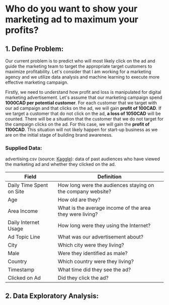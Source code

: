 # Who do you want to show your marketing ad to maximum your profits?

## 1. Define Problem:

Our current problem is to predict who will most likely click on the ad and guide the marketing team to target the appropriate target customers to maximize profitability. Let's consider that I am working for a marketing agency and we utilize data analysis and machine learning to execute more effective marketing campaign.

Firstly, we need to understand how profit and loss is manipulated for digital marketing advertisement. Let's assume that our marketing campaign spend __1000CAD per potential customer__. For each customer that we target with our ad campaign and that clicks on the ad, we will gain __profit of 100CAD__. If we target a customer that do not click on the ad, __a loss of 1050CAD__ will be counted. There will be a situation that the customer that we do not target for the campaign clicks on the ad. For this case, we will gain the __profit of 1100CAD__. This situation will not likely happen for start-up business as we are on the initial stage of building brand awareness.

### Supplied Data:

advertising.csv (source: [Kaggle](https://www.kaggle.com/fayomi/advertising)): data of past audiences who have viewed the marketing ad and whether they clicked on the ad.

Field | Definition
----- | -----------
Daily Time Spent on Site | How long were the audiences staying on the company website?
Age | How old are they?
Area Income | What is the average income of the area they were living?
Daily Internet Usage | How long were they using the Internet?
Ad Topic Line | What was our advertisement about?
City | Which city were they living?
Male | Were they identified as male?
Country | Which country were they living?
Timestamp | What time did they see the ad?
Clicked on Ad | Did they click the ad?

## 2. Data Exploratory Analysis:

